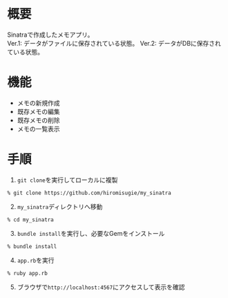 # 概要
Sinatraで作成したメモアプリ。<br/>
Ver.1: データがファイルに保存されている状態。
Ver.2: データがDBに保存されている状態。

# 機能
- メモの新規作成
- 既存メモの編集
- 既存メモの削除
- メモの一覧表示

# 手順
1. `git clone`を実行してローカルに複製
```
% git clone https://github.com/hiromisugie/my_sinatra
```

2. `my_sinatra`ディレクトリへ移動
```
% cd my_sinatra
```

3. `bundle install`を実行し、必要なGemをインストール
```
% bundle install
```

4. `app.rb`を実行
```
% ruby app.rb
```

5. ブラウザで`http://localhost:4567`にアクセスして表示を確認